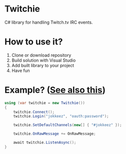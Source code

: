 # Twitchie
C# library for handling Twitch.tv IRC events.

# How to use it?
1. Clone or download repository
2. Build solution with Visual Studio
3. Add built library to your project
4. Have fun

# Example? ([See also this](https://github.com/JokkeeZ/Twitchie/blob/Twitchie2/Twitchie2.Example/Program.cs))
```cs
using (var twitchie = new Twitchie())
{
    twitchie.Connect();
    twitchie.Login("jokkeez", "oauth:password");

    twitchie.SetDefaultChannels(new[] { "#jokkeez" });

    twitchie.OnRawMessage += OnRawMessage;

    await twitchie.ListenAsync();
}
```
